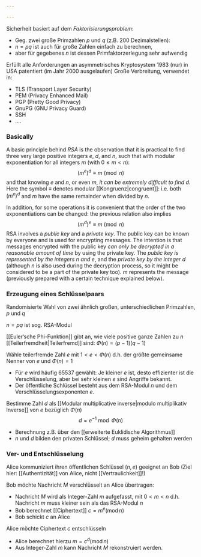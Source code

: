 ```yaml
---

---
```


Sicherheit basiert auf dem *Faktorisierungsproblem*: 
- Geg. zwei große Primzahlen $p$ und $q$ (z.B. 200 Dezimalstellen): 
- $n=pq$ ist auch für große Zahlen einfach zu berechnen, 
- aber für gegebenes $n$ ist dessen Primfaktorzerlegung sehr aufwendig 

Erfüllt alle Anforderungen an asymmetrisches Kryptosystem 
1983 (nur) in USA patentiert (im Jahr 2000 ausgelaufen)
Große Verbreitung, verwendet in: 
- TLS (Transport Layer Security) 
- PEM (Privacy Enhanced Mail) 
- PGP (Pretty Good Privacy) 
- GnuPG (GNU Privacy Guard) 
- SSH 
- ....
### Basically
A basic principle behind *RSA* is the observation that it is practical to find three very large positive integers $e$, $d$, and $n$, such that with modular exponentiation for all integers $m$ (with $0 ≤ m < n$):
$${\displaystyle (m^{e})^{d}\equiv m{\pmod {n}}}$$
and that knowing $e$ and $n$, or even $m$, *it can be extremely difficult to find* $d$. Here the symbol $≡$ denotes modular [[Kongruenz|congruent]]: i.e. both $(m^e)^d$ and $m$ have the same remainder when divided by $n$.

In addition, for some operations it is convenient that the order of the two exponentiations can be changed: the previous relation also implies
$${\displaystyle (m^{d})^{e}\equiv m{\pmod {n}}}$$
RSA involves a *public key* and a *private key*. The public key can be known by everyone and is used for encrypting messages. The intention is that messages encrypted with the public key *can only be decrypted in a reasonable amount of time* by using the private key. The *public key is represented by the integers $n$ and $e$*, and the *private key by the integer $d$* (although $n$ is also used during the decryption process, so it might be considered to be a part of the private key too). $m$ represents the message (previously prepared with a certain technique explained below). 
### Erzeugung eines Schlüsselpaars

Randomisierte Wahl von zwei ähnlich großen, unterschiedlichen Primzahlen, $p$ und $q$ 

$n = pq$ ist sog. RSA-Modul 

[[Euler‘sche Phi-Funktion]] gibt an, wie viele positive ganze Zahlen zu $n$ [[Teilerfremdheit|Teilerfremd]] sind: $\Phi(n) = (p-1)(q-1)$

Wähle teilerfremde Zahl $e$ mit $1\lt e \lt \Phi(n)$
d.h. der größte gemeinsame Nenner von $e$ und $\Phi(n)= 1$
- Für $e$ wird häufig 65537 gewählt: Je kleiner $e$ ist, desto effizienter ist die Verschlüsselung, aber bei sehr kleinen $e$ sind Angriffe bekannt. 
- Der öffentliche Schlüssel besteht aus dem RSA-Modul $n$ und dem Verschlüsselungsexponenten $e$. 

Bestimme Zahl $d$ als [[Modular multiplicative inverse|modulo multiplikativ Inverse]] von $e$ bezüglich $\Phi(n)$ 
$$d = e^{-1}\:\operatorname{mod}\: \Phi(n)$$
- Berechnung z.B. über den [[erweiterte Euklidische Algorithmus]] 
- $n$ und $d$ bilden den privaten Schlüssel; $d$ muss geheim gehalten werden

### Ver- und Entschlüsselung

Alice kommuniziert ihren öffentlichen Schlüssel $(n,e)$ geeignet an Bob (Ziel hier: [[Authentizität]] von Alice, nicht [[Vertraulichkeit]]!) 

Bob möchte Nachricht $M$ verschlüsselt an Alice übertragen:
- Nachricht $M$ wird als Integer-Zahl $m$ aufgefasst, mit $0 \lt m \lt n$  d.h. Nachricht $m$ muss kleiner sein als das RSA-Modul $n$ 
- Bob berechnet [[Ciphertext]] $c = m^e (\operatorname{mod} n)$ 
- Bob schickt $c$ an Alice 

Alice möchte Ciphertext $c$ entschlüsseln 
- Alice berechnet hierzu $m = c^d (\operatorname{mod} n)$
- Aus Integer-Zahl $m$ kann Nachricht $M$ rekonstruiert werden.